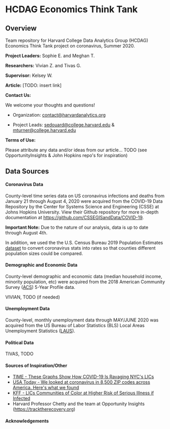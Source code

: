 # HCDAG Economics Think Tank
## Overview
Team repository for Harvard College Data Analytics Group (HCDAG) Economics Think Tank project on coronavirus, Summer 2020.

**Project Leaders:** Sophie E. and Meghan T.

**Researchers:** Vivian Z. and Tivas G.

**Supervisor:** Kelsey W.

**Article:** [TODO: insert link]

**Contact Us:**

We welcome your thoughts and questions!

* Organization: contact@harvardanalytics.org

* Project Leads: sedouard@college.harvard.edu & mturner@college.harvard.edu


**Terms of Use:**

Please attribute any data and/or ideas from our article...
TODO (see OpportunityInsights & John Hopkins repo's for inspiration)

## Data Sources

#### Coronavirus Data

County-level time series data on US coronavirus infections and deaths from January 21 through August 4, 2020 were acquired from the COVID-19 Data Repository by the Center for Systems Science and Engineering (CSSE) at Johns Hopkins University. View their Github repository for more in-depth documentation at https://github.com/CSSEGISandData/COVID-19. 

**Important Note:** Due to the nature of our analysis, data is up to date through August 4th.

In addition, we used the the U.S. Census Bureau 2019 Population Estimates [dataset](https://www.census.gov/data/datasets/time-series/demo/popest/2010s-counties-total.html) to convert coronavirus stats into rates so that counties different population sizes could be compared.

#### Demographic and Economic Data

County-level demographic and economic data (median household income, minority population, etc) were acquired from the 2018 American Community Survey ([ACS](https://www.census.gov/programs-surveys/acs)) 5-Year Profile data.

VIVIAN, TODO (if needed)

#### Unemployment Data

County-level, monthly unemployment data through MAY/JUNE 2020 was acquired from the US Bureau of Labor Statistics (BLS) Local Areas Unemployment Statistics ([LAUS](https://www.bls.gov/lau/#news)). 

#### Political Data
TIVAS, TODO


#### Sources of Inspiration/Other
* [TIME - These Graphs Show How COVID-19 Is Ravaging NYC's LICs](https://time.com/5821212/coronavirus-low-income-communities/)
* [USA Today - We looked at coronavirus in 8,500 ZIP codes across America. Here's what we found](https://www.usatoday.com/in-depth/graphics/2020/06/30/maps-covid-19-rich-and-poor-neighborhoods-show-big-disparities/3257615001/)
* [KFF - LICs Communities of Color at Higher Risk of Serious Illness if Infected](https://www.kff.org/coronavirus-covid-19/issue-brief/low-income-and-communities-of-color-at-higher-risk-of-serious-illness-if-infected-with-coronavirus/)
* Harvard Professor Chetty and the team at Opportunity Insights (https://tracktherecovery.org)

#### Acknowledgements



